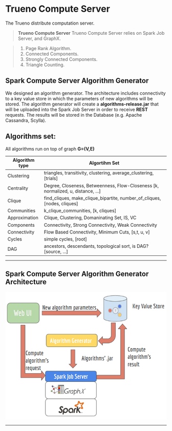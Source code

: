 # Trueno Compute Server
The Trueno distribute computation server.


> **Trueno Compute Server**
> Trueno Compute Server relies on Spark Job Server, and GraphX.

> 1. Page Rank Algorithm.
> 2. Connected Components.
> 3. Strongly Connected Components.
> 4. Triangle Counting.

## Spark Compute Server Algorithm Generator
We designed an algorithm generator. The architecture includes connectivity to a key value store in which the parameters of new algorithms will be stored. The algorithm generator will create a **algorithms-release.jar** that will be uploaded into the Spark Job Server in order to receive **REST** requests. The results will be stored in the Database (e.g. Apache Cassandra, Scylla).

## Algorithms set:

All algorithms run on top of graph **G=(V,E)**

| Algorithm type |           Algortihm Set    |
| ---------------| -------------------------------------------------------------------------- |
| Clustering     |      triangles, transitivity, clustering, average_clustering, [trials]      |
| Centrality     |      Degree, Closeness, Betweenness, Flow-Closeness [k, normalized, u, distance, ...]     |
| Clique         |      find_cliques, make_clique_bipartite, number_of_cliques, [nodes, cliques]     |
| Communities    |      k_clique_communities, [k, cliques]      |
| Approximation  |      Clique, Clustering, Domaninating Set, IS, VC       |
| Components     |      Connectivity, Strong Connectivity, Weak Connectivity      |
| Connectivity   |      Flow Based Connectivity, Minimum Cuts, [s,t, u, v]      |
| Cycles         |      simple cycles, [root]      |
| DAG            |      ancestors, descendants, topological sort, is DAG? [source, ...]      |


----------

## Spark Compute Server Algorithm Generator Architecture

<p align="center">
  <img height="400" src="https://raw.githubusercontent.com/TruenoDB/trueno-compute-server/master/assets/images/architecture.png">
</p>

----------